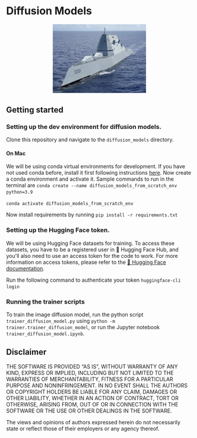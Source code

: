 # Diffusion Models

<p align="center">
  <img src="docs/images/readme_image.png" width=50%/>
</p>


## Getting started

### Setting up the dev environment for diffusion models.

Clone this repository and navigate to the `diffusion_models` directory.

#### On Mac
We will be using conda virtual environments for development. If you have not used conda before, install it first following instructions [here](https://developer.apple.com/metal/pytorch/). Now create a conda environment and activate it. Sample commands to run in the terminal are
`conda create --name diffusion_models_from_scratch_env python=3.9`

`conda activate diffusion_models_from_scratch_env`

Now install requirements by running `pip install -r requirements.txt`

### Setting up the Hugging Face token.
We will be using Hugging Face datasets for training. To access these datasets, you have to be a registered user in 🤗 Hugging Face Hub, and you'll also need to use an access token for the code to work. For more information on access tokens, please refer to the [🤗 Hugging Face documentation](https://huggingface.co/docs/hub/security-tokens).

Run the following command to authenticate your token
`huggingface-cli login`

### Running the trainer scripts
To train the image diffusion model, run the python script `trainer_diffusion_model.py` using `python -m trainer.trainer_diffusion_model`, or run the Jupyter notebook `trainer_diffusion_model.ipynb`.

## Disclaimer

THE SOFTWARE IS PROVIDED “AS IS”, WITHOUT WARRANTY OF ANY KIND, EXPRESS OR IMPLIED, INCLUDING BUT NOT LIMITED TO THE WARRANTIES OF MERCHANTABILITY, FITNESS FOR A PARTICULAR PURPOSE AND NONINFRINGEMENT. IN NO EVENT SHALL THE AUTHORS OR COPYRIGHT HOLDERS BE LIABLE FOR ANY CLAIM, DAMAGES OR OTHER LIABILITY, WHETHER IN AN ACTION OF CONTRACT, TORT OR OTHERWISE, ARISING FROM, OUT OF OR IN CONNECTION WITH THE SOFTWARE OR THE USE OR OTHER DEALINGS IN THE SOFTWARE.

The views and opinions of authors expressed herein do not necessarily state or reflect those of their employers or any agency thereof.

